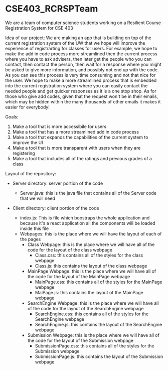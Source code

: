 # CSE403_RCRSPTeam
We are a team of computer science students working on a Resilient Course Registration System for CSE 403


Idea of our project: We are making an app that is building on top of the current registration system of the UW that we hope will improve the experience of registrarting for classes for users. For example, we hope to make the add in code process more streamlined then the current process where you have to ask advisers, then later get the people who you can contact, then contact the person, then wait for a response where you might be asked to give more information, and possibly not end up with the code. As you can see this process is very time consuming and not that nice for the user. We hope to make a more streamlined process that is embedded into the current registration system where you can easily contact the needed people and get quicker responses as it is a one stop shop. As for those who give add codes, given that the request won't be in their emails, which may be hidden within the many thousands of other emails it makes it easier for everybody! 


Goals: 
1. Make a tool that is more accessibile for users 
2. Make a tool that has a more streamlined add in code process 
3. Make a tool that expands the capabilities of the current system to improve the UI
4. Make a tool that is more transparent with users when they are registering 
5. Make a tool that includes all of the ratings and previous grades of a class 


Layout of the repository:

- Server directory: server portion of the code 
    - Server.java: this is the java file that contains all of the Server code that we will need
    

- Client directory: client portion of the code 
    - index.js: This is file which boostraps the whole application and because it's a react application all the components will be loaded inside this file
    - Webpages: this is the place where we will have the layout of each of the pages
        - Class Webpage: this is the place where we will have all of the code for the layout of the class webpage 
            - Class.css: this contains all of the styles for the class webpage 
            - Class.js: this contains the layout of the class webpage 
        - MainPage Webpage: this is the place where we will have all of the code for the layout of the MainPage webpage 
            - MainPage.css: this contains all of the styles for the MainPage webpage 
            - MaiPage.js: this contains the layout of the MainPage webpage 
        - SearchEngine Webpage: this is the place where we will have all of the code for the layout of the SearchEngine webpage 
            - SearchEngine.css: this contains all of the styles for the SearchEngine webpage 
            - SearchEngine.js: this contains the layout of the SearchEngine webpage 
        - Submission Webpage: this is the place where we will have all of the code for the layout of the Submission webpage 
            - SubmissionPage.css: this contains all of the styles for the Submission webpage 
            - SubmissionPage.js: this contains the layout of the Submission webpage 




